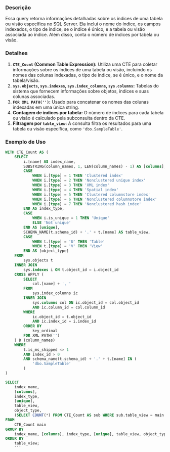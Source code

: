 ### Descrição
Essa query retorna informações detalhadas sobre os índices de uma tabela ou visão específica no SQL Server. Ela inclui o nome do índice, os campos indexados, o tipo de índice, se o índice é único, e a tabela ou visão associada ao índice. Além disso, conta o número de índices por tabela ou visão.

### Detalhes
1. **`CTE_Count` (Common Table Expression):** Utiliza uma CTE para coletar informações sobre os índices de uma tabela ou visão, incluindo os nomes das colunas indexadas, o tipo de índice, se é único, e o nome da tabela/visão.
2. **`sys.objects`, `sys.indexes`, `sys.index_columns`, `sys.columns`:** Tabelas do sistema que fornecem informações sobre objetos, índices e suas colunas associadas.
3. **`FOR XML PATH('')`:** Usado para concatenar os nomes das colunas indexadas em uma única string.
4. **Contagem de índices por tabela:** O número de índices para cada tabela ou visão é calculado pela subconsulta dentro da CTE.
5. **Filtragem por `table_view`:** A consulta filtra os resultados para uma tabela ou visão específica, como `'dbo.SampleTable'`.

### Exemplo de Uso
```sql
WITH CTE_Count AS (
    SELECT 
        i.[name] AS index_name,
        SUBSTRING(column_names, 1, LEN(column_names) - 1) AS [columns],
        CASE 
            WHEN i.[type] = 1 THEN 'Clustered index'
            WHEN i.[type] = 2 THEN 'Nonclustered unique index'
            WHEN i.[type] = 3 THEN 'XML index'
            WHEN i.[type] = 4 THEN 'Spatial index'
            WHEN i.[type] = 5 THEN 'Clustered columnstore index'
            WHEN i.[type] = 6 THEN 'Nonclustered columnstore index'
            WHEN i.[type] = 7 THEN 'Nonclustered hash index'
        END AS index_type,
        CASE 
            WHEN i.is_unique = 1 THEN 'Unique'
            ELSE 'Not unique' 
        END AS [unique],
        SCHEMA_NAME(t.schema_id) + '.' + t.[name] AS table_view,
        CASE 
            WHEN t.[type] = 'U' THEN 'Table'
            WHEN t.[type] = 'V' THEN 'View'
        END AS [object_type]
    FROM 
        sys.objects t
    INNER JOIN 
        sys.indexes i ON t.object_id = i.object_id
    CROSS APPLY (
        SELECT 
            col.[name] + ', '
        FROM 
            sys.index_columns ic
        INNER JOIN 
            sys.columns col ON ic.object_id = col.object_id
            AND ic.column_id = col.column_id
        WHERE
            ic.object_id = t.object_id
            AND ic.index_id = i.index_id
        ORDER BY 
            key_ordinal
        FOR XML PATH('')
    ) D (column_names)
    WHERE 
        t.is_ms_shipped <> 1
        AND index_id > 0
        AND schema_name(t.schema_id) + '.' + t.[name] IN (
            'dbo.SampleTable'
        )
)

SELECT 
    index_name,
    [columns],
    index_type,
    [unique],
    table_view,
    object_type,
    (SELECT COUNT(*) FROM CTE_Count AS sub WHERE sub.table_view = main.table_view) AS IndexNumberPerTable
FROM 
    CTE_Count main
GROUP BY 
    index_name, [columns], index_type, [unique], table_view, object_type
ORDER BY 
    table_view;
	```
